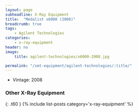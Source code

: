 ```yaml
---
layout: page
subheadline: X-Ray Equipment
title:  "Medalist x6000 (2008)"
breadcrumb: true
tags:
    - Agilent Technologies
categories:
    - x-ray-equipment
header: no
image:
    title: agilent-technologies/x6000-2008.jpg

permalink: "/smt-equipment/agilent-technologies/:title/"
---
```


- Vintage: 2008

### Other X-Ray Equipment ###

{: .t60 }
{% include list-posts category='x-ray-equipment' %}
